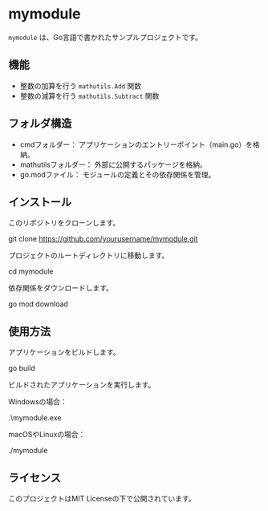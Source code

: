 # mymodule

`mymodule` は、Go言語で書かれたサンプルプロジェクトです。

## 機能

- 整数の加算を行う `mathutils.Add` 関数
- 整数の減算を行う `mathutils.Subtract` 関数

## フォルダ構造

- cmdフォルダー： アプリケーションのエントリーポイント（main.go）を格納。
- mathutilsフォルダー： 外部に公開するパッケージを格納。
- go.modファイル： モジュールの定義とその依存関係を管理。

## インストール

このリポジトリをクローンします。

git clone https://github.com/yourusername/mymodule.git

プロジェクトのルートディレクトリに移動します。

cd mymodule

依存関係をダウンロードします。

go mod download

## 使用方法

アプリケーションをビルドします。

go build

ビルドされたアプリケーションを実行します。

Windowsの場合：

.\mymodule.exe

macOSやLinuxの場合：

./mymodule

## ライセンス

このプロジェクトはMIT Licenseの下で公開されています。
